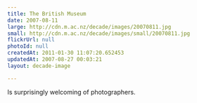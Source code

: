 ```yaml
---
title: The British Museum
date: 2007-08-11
large: http://cdn.m.ac.nz/decade/images/20070811.jpg
small: http://cdn.m.ac.nz/decade/images/small/20070811.jpg
flickrUrl: null
photoId: null
createdAt: 2011-01-30 11:07:20.652453
updatedAt: 2007-08-27 00:03:21
layout: decade-image

---
```

Is surprisingly welcoming of photographers.

